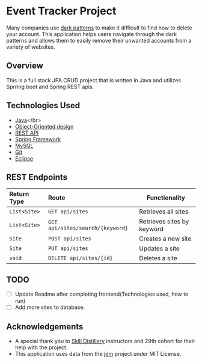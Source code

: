# Event Tracker Project 

Many companies use [dark patterns](https://www.darkpatterns.org/) to make it difficult to find how to delete your account. This application helps users navigate through the dark patterns and allows them to easily remove their unwanted accounts from a variety of websites.

## Overview

This is a full stack JPA CRUD project that is written in Java and utilizes Sprring boot and Spring REST apis.

## Technologies Used

* [Java](https://en.wikipedia.org/wiki/Java_)</br>
* [Object-Oriented design](https://stackabuse.com/object-oriented-design-principles-in-java)</br>
* [REST API](https://en.wikipedia.org/wiki/Representational_state_transfer)<br>
* [Spring Framework](https://en.wikipedia.org/wiki/Spring_Framework#Spring_Boot)<br>
* [MySQL](https://www.mysql.com/)</br>
* [Git](https://git-scm.com/)</br>
* [Eclipse](https://www.eclipse.org/ide/)</br>

## REST Endpoints

| Return Type   | Route                           | Functionality              |
|:--------------|:--------------------------------|----------------------------|
|`List<Site>`   | `GET api/sites`                 | Retrieves all sites        |
|`List<Site>`   | `GET api/sites/search/{keyword}`| Retrieves sites by keyword |
|`Site`         | `POST api/sites`                | Creates a new site         |
|`Site`         | `PUT api/sites`                 | Updates a site             |
|`void`         | `DELETE api/sites/{id}`         | Deletes a site             |

## TODO
- [ ] Update Readme after completing frontend(Technologies used, how to run)
- [ ] Add more sites to database.

## Acknowledgements
* A special thank you to [Skill Distillery](https://www.skilldistillery.com/) instructors and 29th cohort for their help with the project.<br>
* This application uses data from the [jdm](https://github.com/jdm-contrib/jdm) project under MIT License.

